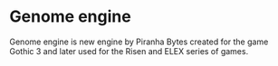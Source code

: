 # Genome engine

Genome engine is new engine by Piranha Bytes created for the game Gothic 3 and later used for the Risen and ELEX series of games.